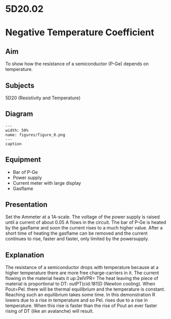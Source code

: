 # 5D20.02 
  # Negative Temperature Coefficient 
    
  
## Aim   
 To show how the resistance of a semiconductor (P-Ge) depends on temperature.    
  
## Subjects   
 5D20 (Resistivity and Temperature)   
  
## Diagram   
   
```{figure} figures/figure_0.png  
---  
width: 50%  
name: figures/figure_0.png  
---  
caption  
``` 
      
  
## Equipment   
 
 *  Bar of P-Ge 
 *  Power supply 
 *  Current meter with large display 
 *  Gasflame
       
  
## Presentation   
 Set the Ammeter at a 1A-scale. The voltage of the power supply is raised until a current of about 0.05 A flows in the circuit. The bar of P-Ge is heated by the gasflame and soon the current rises to a much higher value. After a short time of heating the gasflame can be removed and the current continues to rise, faster and faster, only limited by the powersupply.    
  
## Explanation   
 The resistance of a semiconductor drops with temperature because at a higher temperature there are more free charge-carriers in it. The current flowing in the material heats it up:2elVPR= The heat leaving the piece of material is proportional to DT: outPT(cid:181)D (Newton cooling). When Pout=Pel. there will be thermal equilibrium and the temperature is constant. Reaching such an equilibrium takes some time. In this demonstration R lowers due to a rise in temperature and so Pel. rises due to a rise in temperature. When this rise is faster than the rise of Pout an ever faster rising of DT (like an avalanche) will result.   